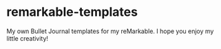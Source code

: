 # remarkable-templates

My own Bullet Journal templates for my reMarkable. I hope you enjoy my little creativity!
